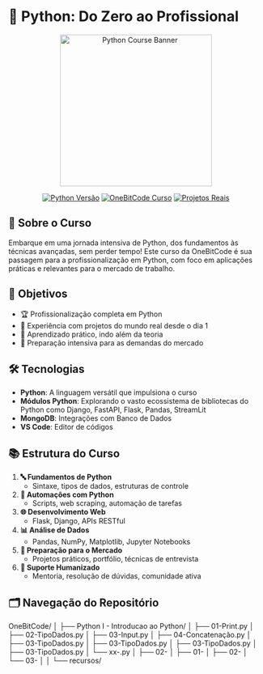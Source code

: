 # 🐍 Python: Do Zero ao Profissional

<div align="center">
  <img src="https://onebitcode.com/assets/pro/img/formacao-py.jpg" alt="Python Course Banner" width="300">
</div>

<p align="center">
  <a href="https://www.python.org/downloads/"><img src="https://img.shields.io/badge/Python-3.4%2B-blue?style=for-the-badge&logo=python" alt="Python Versão"></a>
  <a href="https://onebitcode.com/python"><img src="https://img.shields.io/badge/OneBitCode-Curso-orange?style=for-the-badge" alt="OneBitCode Curso"></a>
  <a href="#"><img src="https://img.shields.io/badge/Projetos-Reais-green?style=for-the-badge" alt="Projetos Reais"></a>
</p>

## 🚀 Sobre o Curso

Embarque em uma jornada intensiva de Python, dos fundamentos às técnicas avançadas, sem perder tempo! Este curso da OneBitCode é sua passagem para a profissionalização em Python, com foco em aplicações práticas e relevantes para o mercado de trabalho.

## 🎯 Objetivos

- 🏆 Profissionalização completa em Python
- 💼 Experiência com projetos do mundo real desde o dia 1
- 🧠 Aprendizado prático, indo além da teoria
- 🌟 Preparação intensiva para as demandas do mercado

## 🛠 Tecnologias

- **Python**: A linguagem versátil que impulsiona o curso
- **Módulos Python**: Explorando o vasto ecossistema de bibliotecas do Python como Django, FastAPI, Flask, Pandas, StreamLit
- **MongoDB**: Integrações com Banco de Dados
- **VS Code**: Editor de códigos

## 📚 Estrutura do Curso

1. **🔤 Fundamentos de Python**
   - Sintaxe, tipos de dados, estruturas de controle
2. **🤖 Automações com Python**
   - Scripts, web scraping, automação de tarefas
3. **🌐 Desenvolvimento Web**
   - Flask, Django, APIs RESTful
4. **📊 Análise de Dados**
   - Pandas, NumPy, Matplotlib, Jupyter Notebooks
5. **💼 Preparação para o Mercado**
   - Projetos práticos, portfólio, técnicas de entrevista
6. **👥 Suporte Humanizado**
   - Mentoria, resolução de dúvidas, comunidade ativa

## 🗂 Navegação do Repositório
OneBitCode/
│
├── Python I - Introducao ao Python/
│ ├── 01-Print.py
│ ├── 02-TipoDados.py
│ ├── 03-Input.py
│ ├── 04-Concatenação.py
│ ├── 03-TipoDados.py
│ ├── 03-TipoDados.py
│ ├── 03-TipoDados.py
│ ├── 03-TipoDados.py
│ └── xx-.py
│
├── 02-
│ ├── 01-
│ ├── 02-
│ └── 03-
│
│
└── recursos/
